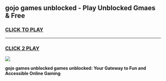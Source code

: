 
## gojo games unblocked - Play Unblocked Gmaes & Free
<h3>
<a href="https://news.freeplayer.one?title=gojo_games_unblocked&ref=16F">CLICK TO PLAY</a></h3>
<hr>

<h3>
<a href="https://news.freeplayer.one?title=gojo_games_unblocked&ref=16F">CLICK 2 PLAY</a>
  
</h3>

<a href="https://news.freeplayer.one?title=gojo_games_unblocked&ref=16F/"><img src="https://clearcache.store/games.png"></a>


**gojo games unblocked games unblocked: Your Gateway to Fun and Accessible Online Gaming**
